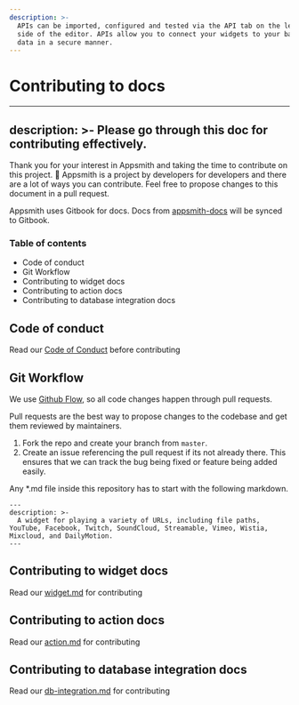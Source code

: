 ```yaml
---
description: >-
  APIs can be imported, configured and tested via the API tab on the left-hand
  side of the editor. APIs allow you to connect your widgets to your backend
  data in a secure manner.
---
```


# Contributing to docs

---
description: >-
  Please go through this doc for contributing effectively.
---

Thank you for your interest in Appsmith and taking the time to contribute on this project. 🙌 
Appsmith is a project by developers for developers and there are a lot of ways you can contribute. 
Feel free to propose changes to this document in a pull request.

Appsmith uses Gitbook for docs. Docs from [appsmith-docs](https://github.com/appsmithorg/appsmith-docs) will be synced to Gitbook.

### Table of contents
- Code of conduct
- Git Workflow
- Contributing to widget docs
- Contributing to action docs
- Contributing to database integration docs

## Code of conduct

Read our [Code of Conduct](https://github.com/appsmithorg/appsmith-docs/blob/master/CODE_OF_CONDUCT.md) before contributing

## Git Workflow

We use [Github Flow](https://guides.github.com/introduction/flow/index.html), so all code changes happen through pull requests. 

Pull requests are the best way to propose changes to the codebase and get them reviewed by maintainers.

1. Fork the repo and create your branch from `master`.
2. Create an issue referencing the pull request if its not already there. This ensures that we can track the bug being fixed or feature being added easily.


Any *.md file inside this repository has to start with the following markdown.
```
---
description: >-
  A widget for playing a variety of URLs, including file paths, YouTube, Facebook, Twitch, SoundCloud, Streamable, Vimeo, Wistia, Mixcloud, and DailyMotion.
---
```
## Contributing to widget docs
Read our [widget.md](https://github.com/appsmithorg/appsmith-docs/blob/master/contributing/widget.md) for contributing


## Contributing to action docs
Read our [action.md](https://github.com/appsmithorg/appsmith-docs/blob/master/contributing/action.md) for contributing


## Contributing to database integration docs
Read our [db-integration.md](https://github.com/appsmithorg/appsmith-docs/blob/master/contributing/db-integration.md) for contributing
